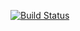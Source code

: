 [![Build Status](https://travis-ci.org/bicibot/bicibot-api.svg?branch=develop)](https://travis-ci.org/bicibot/bicibot-api)
